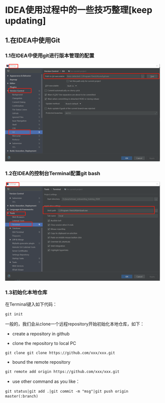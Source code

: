 # IDEA使用过程中的一些技巧整理[keep updating]

## 1.在IDEA中使用Git

### 1.1在IDEA中使用git进行版本管理的配置

![avatar](/TASK_ONE_NOTES/0_resource/IDEA1-1.png)

### 1.2在IDEA的控制台Terminal配置git bash
![avatar](/TASK_ONE_NOTES/0_resource/IDEA1-2.png)

### 1.3初始化本地仓库

在Terminal键入如下代码：
```
git init
```

一般的，我们会从clone一个远程repository开始初始化本地仓库，如下：
- create a repository in github


- clone the repository to local PC
```
git clone git clone https://github.com/xxx/xxx.git
```
- bound the remote repository
```
git remote add origin https://github.com/xxx/xxx.git
```
- use other command as you like：
```
git status|git add .|git commit -m "msg"|git push origin master(:branch)
```

